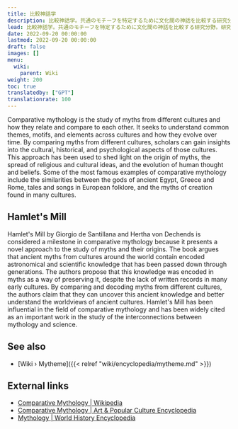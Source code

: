 ```yaml
---
title: 比較神話学
description: 比較神話学。共通のモチーフを特定するために文化間の神話を比較する研究分野。研究によると、文化は神話の再現において重要な重複を描いていることがわかっています。この重複は、文化を超えて共有されるこれらのモチーフが、起こった可能性が非常に高い普遍的な出来事を反映していることを強く示唆しています。
lead: 比較神話学。共通のモチーフを特定するために文化間の神話を比較する研究分野。研究によると、文化は神話の再現において重要な重複を描いていることがわかっています。この重複は、文化を超えて共有されるこれらのモチーフが、起こった可能性が非常に高い普遍的な出来事を反映していることを強く示唆しています。
date: 2022-09-20 00:00:00
lastmod: 2022-09-20 00:00:00
draft: false
images: []
menu:
  wiki:
    parent: Wiki
weight: 200
toc: true
translatedby: ["GPT"]
translationrate: 100
---
```


Comparative mythology is the study of myths from different cultures and how they relate and compare to each other. It seeks to understand common themes, motifs, and elements across cultures and how they evolve over time. By comparing myths from different cultures, scholars can gain insights into the cultural, historical, and psychological aspects of those cultures. This approach has been used to shed light on the origin of myths, the spread of religious and cultural ideas, and the evolution of human thought and beliefs. Some of the most famous examples of comparative mythology include the similarities between the gods of ancient Egypt, Greece and Rome, tales and songs in European folklore, and the myths of creation found in many cultures.

## Hamlet's Mill

Hamlet's Mill by Giorgio de Santillana and Hertha von Dechends is considered a milestone in comparative mythology because it presents a novel approach to the study of myths and their origins. The book argues that ancient myths from cultures around the world contain encoded astronomical and scientific knowledge that has been passed down through generations. The authors propose that this knowledge was encoded in myths as a way of preserving it, despite the lack of written records in many early cultures. By comparing and decoding myths from different cultures, the authors claim that they can uncover this ancient knowledge and better understand the worldviews of ancient cultures. Hamlet's Mill has been influential in the field of comparative mythology and has been widely cited as an important work in the study of the interconnections between mythology and science.

## See also

- [Wiki › Mytheme]({{< relref "wiki/encyclopedia/mytheme.md" >}})

## External links

- [Comparative Mythology | Wikipedia](https://en.wikipedia.org/wiki/Comparative_mythology)
- [Comparative Mythology | Art & Popular Culture Encyclopedia](http://www.artandpopularculture.com/Comparative_mythology)
- [Mythology | World History Encyclopedia](https://www.worldhistory.org/mythology/)
